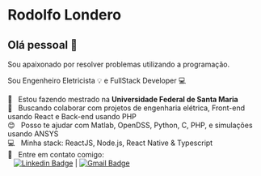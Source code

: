 # Rodolfo Londero

## Olá pessoal 👋
Sou apaixonado por resolver problemas utilizando a programação.

Sou Engenheiro Eletricista :bulb: e FullStack Developer :computer:

 :rocket:  &nbsp; Estou fazendo mestrado na **Universidade Federal de Santa Maria**
 <br/> :purple_heart: &nbsp; Buscando colaborar com projetos de engenharia elétrica, Front-end usando React e Back-end usando PHP
 <br/> :blush: &nbsp; Posso te ajudar com Matlab, OpenDSS, Python, C, PHP, e simulações usando ANSYS
 <br/> :computer: &nbsp; Minha stack: ReactJS, Node.js, React Native & Typescript
 <br/> :email: &nbsp; Entre em contato comigo: 
 <br/> &nbsp;&nbsp; [![Linkedin Badge](https://img.shields.io/badge/-Rodolfo%20Londero-blue?style=flat-square&logo=Linkedin&logoColor=white&link=https://www.linkedin.com/in/rodolfolondero/)](https://www.linkedin.com/in/rodolfolondero/) 
|
[![Gmail Badge](https://img.shields.io/badge/-rodolfopl@gmail.com-c14438?style=flat-square&logo=Gmail&logoColor=white&link=mailto:rodolfopl@gmail.com)](mailto:rodolfopl@gmail.com)
